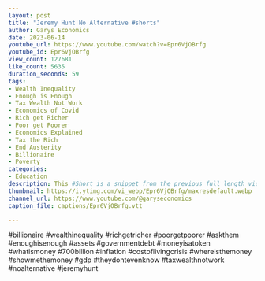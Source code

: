 ```yaml
---
layout: post
title: "Jeremy Hunt No Alternative #shorts"
author: Garys Economics
date: 2023-06-14
youtube_url: https://www.youtube.com/watch?v=Epr6VjOBrfg
youtube_id: Epr6VjOBrfg
view_count: 127681
like_count: 5635
duration_seconds: 59
tags:
- Wealth Inequality
- Enough is Enough
- Tax Wealth Not Work
- Economics of Covid
- Rich get Richer
- Poor get Poorer
- Economics Explained
- Tax the Rich
- End Austerity
- Billionaire
- Poverty
categories:
- Education
description: This #Short is a snippet from the previous full length video "Jeremy Hunt's "Black Swan" Events" https://youtu.be/g_69D59NAeY
thumbnail: https://i.ytimg.com/vi_webp/Epr6VjOBrfg/maxresdefault.webp
channel_url: https://www.youtube.com/@garyseconomics
caption_file: captions/Epr6VjOBrfg.vtt

---
```


#billionaire #wealthinequality #richgetricher #poorgetpoorer #askthem   #enoughisenough #assets #governmentdebt #moneyisatoken #whatismoney #700billion #inflation #costoflivingcrisis #whereisthemoney #showmethemoney #gdp #theydontevenknow #taxwealthnotwork #noalternative #jeremyhunt
